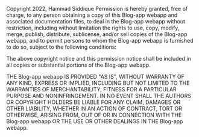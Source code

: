 Copyright 2022, Hammad Siddique
Permission is hereby granted, free of charge, to any person obtaining a copy of this Blog-app webapp and associated documentation files, to deal in the Blog-app webapp without restriction, including without limitation the rights to use, copy, modify, merge, publish, distribute, sublicense, and/or sell copies of the Blog-app webapp, and to permit persons to whom the Blog-app webapp is furnished to do so, subject to the following conditions:

The above copyright notice and this permission notice shall be included in all copies or substantial portions of the Blog-app webapp.

THE Blog-app webapp IS PROVIDED "AS IS", WITHOUT WARRANTY OF ANY KIND, EXPRESS OR IMPLIED, INCLUDING BUT NOT LIMITED TO THE WARRANTIES OF MERCHANTABILITY, FITNESS FOR A PARTICULAR PURPOSE AND NONINFRINGEMENT. IN NO EVENT SHALL THE AUTHORS OR COPYRIGHT HOLDERS BE LIABLE FOR ANY CLAIM, DAMAGES OR OTHER LIABILITY, WHETHER IN AN ACTION OF CONTRACT, TORT OR OTHERWISE, ARISING FROM, OUT OF OR IN CONNECTION WITH THE Blog-app webapp OR THE USE OR OTHER DEALINGS IN THE Blog-app webapp.
